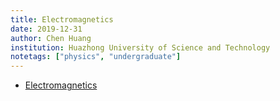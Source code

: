 ```yaml
---
title: Electromagnetics
date: 2019-12-31
author: Chen Huang
institution: Huazhong University of Science and Technology
notetags: ["physics", "undergraduate"]
---
```


- [Electromagnetics](electromagnetics/pdf/review-electromagnetics.pdf)
